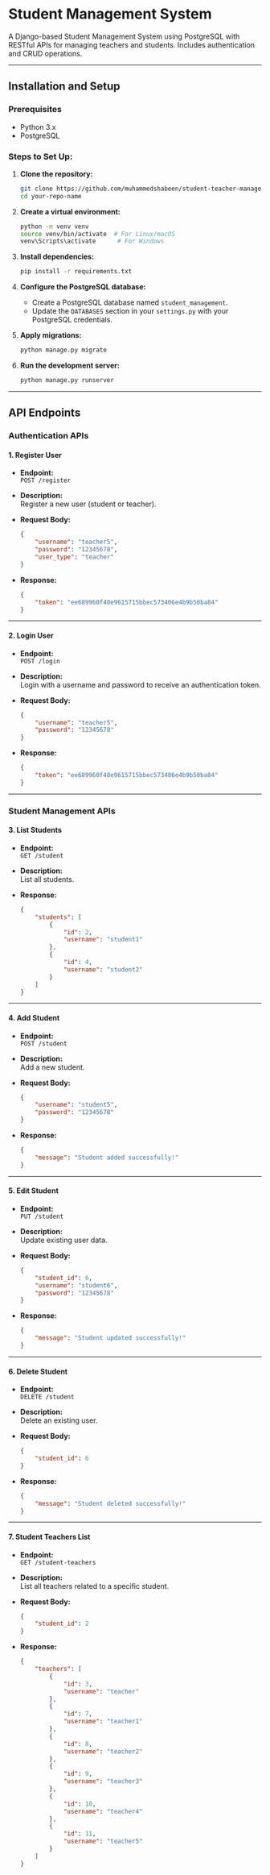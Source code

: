 
# Student Management System

A Django-based Student Management System using PostgreSQL with RESTful APIs for managing teachers and students. Includes authentication and CRUD operations.

---

## Installation and Setup

### Prerequisites
- Python 3.x
- PostgreSQL

### Steps to Set Up:
1. **Clone the repository:**
   ```bash
   git clone https://github.com/muhammedshabeen/student-teacher-management.git
   cd your-repo-name
   ```

2. **Create a virtual environment:**
   ```bash
   python -m venv venv
   source venv/bin/activate  # For Linux/macOS
   venv\Scripts\activate      # For Windows
   ```

3. **Install dependencies:**
   ```bash
   pip install -r requirements.txt
   ```

4. **Configure the PostgreSQL database:**
   - Create a PostgreSQL database named `student_management`.
   - Update the `DATABASES` section in your `settings.py` with your PostgreSQL credentials.

5. **Apply migrations:**
   ```bash
   python manage.py migrate
   ```

6. **Run the development server:**
   ```bash
   python manage.py runserver
   ```

---

## API Endpoints

### Authentication APIs

#### 1. Register User
- **Endpoint:**  
  `POST /register`

- **Description:**  
  Register a new user (student or teacher).

- **Request Body:**
  ```json
  {
      "username": "teacher5",
      "password": "12345678",
      "user_type": "teacher"
  }
  ```

- **Response:**
  ```json
  {
      "token": "ee689960f40e9615715bbec573406e4b9b50ba84"
  }
  ```

---

#### 2. Login User
- **Endpoint:**  
  `POST /login`

- **Description:**  
  Login with a username and password to receive an authentication token.

- **Request Body:**
  ```json
  {
      "username": "teacher5",
      "password": "12345678"
  }
  ```

- **Response:**
  ```json
  {
      "token": "ee689960f40e9615715bbec573406e4b9b50ba84"
  }
  ```

---

### Student Management APIs

#### 3. List Students
- **Endpoint:**  
  `GET /student`

- **Description:**  
  List all students.

- **Response:**
  ```json
  {
      "students": [
          {
              "id": 2,
              "username": "student1"
          },
          {
              "id": 4,
              "username": "student2"
          }
      ]
  }
  ```

---

#### 4. Add Student
- **Endpoint:**  
  `POST /student`

- **Description:**  
  Add a new student.

- **Request Body:**
  ```json
  {
      "username": "student5",
      "password": "12345678"
  }
  ```

- **Response:**
  ```json
  {
      "message": "Student added successfully!"
  }
  ```

---

#### 5. Edit Student
- **Endpoint:**  
  `PUT /student`

- **Description:**  
  Update existing user data.

- **Request Body:**
  ```json
  {
      "student_id": 6,
      "username": "student6",
      "password": "12345678"
  }
  ```

- **Response:**
  ```json
  {
      "message": "Student updated successfully!"
  }
  ```

---

#### 6. Delete Student
- **Endpoint:**  
  `DELETE /student`

- **Description:**  
  Delete an existing user.

- **Request Body:**
  ```json
  {
      "student_id": 6
  }
  ```

- **Response:**
  ```json
  {
      "message": "Student deleted successfully!"
  }
  ```

---

#### 7. Student Teachers List
- **Endpoint:**  
  `GET /student-teachers`

- **Description:**  
  List all teachers related to a specific student.

- **Request Body:**
  ```json
  {
      "student_id": 2
  }
  ```

- **Response:**
  ```json
  {
      "teachers": [
          {
              "id": 3,
              "username": "teacher"
          },
          {
              "id": 7,
              "username": "teacher1"
          },
          {
              "id": 8,
              "username": "teacher2"
          },
          {
              "id": 9,
              "username": "teacher3"
          },
          {
              "id": 10,
              "username": "teacher4"
          },
          {
              "id": 11,
              "username": "teacher5"
          }
      ]
  }
  ```

